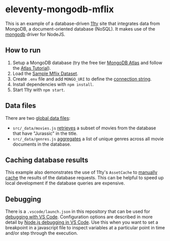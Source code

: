 # eleventy-mongodb-mflix

This is an example of a database-driven [11ty](https://www.11ty.dev/) site that integrates data from  MongoDB, a document-oriented database (NoSQL). It makes use of the [mongodb](https://www.npmjs.com/package/mongodb) driver for NodeJS.

## How to run

1. Setup a MongoDB database (try the free tier [MongoDB Atlas](https://www.mongodb.com/atlas) and follow the [Atlas Tutorial](https://www.mongodb.com/basics/mongodb-atlas-tutorial)).
2. Load the [Sample Mflix Dataset](https://www.mongodb.com/docs/atlas/sample-data/sample-mflix/).
3. Create `.env` file and add `MONGO_URI` to define the [connection string](https://www.mongodb.com/docs/manual/reference/connection-string/).
4. Install dependencies with `npm install`.
5. Start 11ty with `npm start`.

## Data files

There are two [global data files](https://www.11ty.dev/docs/data-global/):

- `src/_data/movies.js` [retrieves](https://www.mongodb.com/docs/drivers/node/current/fundamentals/crud/read-operations/retrieve/) a subset of movies from the database that have "Jurassic" in the title.
- `src/_data/genres.js` [aggregates](https://www.mongodb.com/docs/drivers/node/current/fundamentals/aggregation/) a list of unique genres across all movie documents in the database.

## Caching database results

This example also demonstrates the use of 11ty's `AssetCache` to [manually cache](https://www.11ty.dev/docs/plugins/fetch/#manually-store-your-own-data-in-the-cache) the results of the database requests. This can be helpful to speed up local development if the database queries are expensive.

## Debugging

There is a `.vscode/launch.json` in this repository that can be used for [debugging with VS Code](https://code.visualstudio.com/docs/editor/debugging). Configuration options are described in more detail by [Node.js debugging in VS Code](https://code.visualstudio.com/docs/nodejs/nodejs-debugging). Use this when you want to set a breakpoint in a javascript file to inspect variables at a particular point in time and/or step through the execution.
